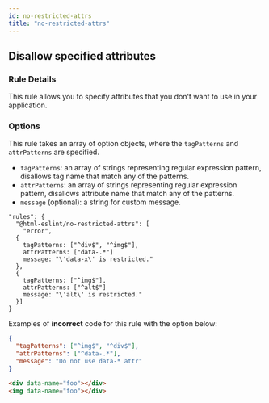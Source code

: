 ```yaml
---
id: no-restricted-attrs
title: "no-restricted-attrs"
---
```


## Disallow specified attributes

### Rule Details

This rule allows you to specify attributes that you don't want to use in your application.

### Options

This rule takes an array of option objects, where the `tagPatterns` and `attrPatterns` are specified.

- `tagPatterns`: an array of strings representing regular expression pattern, disallows tag name that match any of the patterns.
- `attrPatterns`: an array of strings representing regular expression pattern, disallows attribute name that match any of the patterns.
- `message` (optional): a string for custom message.


```
"rules": {
  "@html-eslint/no-restricted-attrs": [
    "error",
  {
    tagPatterns: ["^div$", "^img$"],
    attrPatterns: ["data-.*"]
    message: "\'data-x\' is restricted."
  },
  {
    tagPatterns: ["^img$"],
    attrPatterns: ["^alt$"]
    message: "\'alt\' is restricted."
  }]
}
```

Examples of **incorrect** code for this rule with the option below:

```json
{
  "tagPatterns": ["^img$", "^div$"],
  "attrPatterns": ["^data-.*"],
  "message": "Do not use data-* attr"
}
```

```html
<div data-name="foo"></div>
<img data-name="foo"></div>
```

